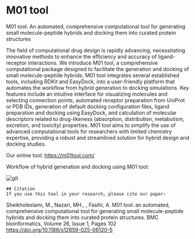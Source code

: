 # M01 tool
M01 tool: An automated, comprehensive computational tool for generating small molecule-peptide hybrids and docking them into curated protein structures

The field of computational drug design is rapidly advancing, necessitating innovative methods to enhance the efficiency and accuracy of ligand-receptor interactions. We introduce M01 tool, a comprehensive computational package designed to facilitate the generation and docking of small molecule-peptide hybrids. M01 tool integrates several established tools, including RDKit and EasyDock, into a user-friendly platform that automates the workflow from hybrid generation to docking simulations. Key features include an intuitive interface for visualizing molecules and selecting connection points, automated receptor preparation from UniProt or PDB IDs, generation of default docking configuration files, ligand preparation and docking using EasyDock, and calculation of molecular descriptors related to drug-likeness (absorption, distribution, metabolism, excretion, and toxicity) properties. M01 tool aims to simplify the use of advanced computational tools for researchers with limited chemistry expertise, providing a robust and streamlined solution for hybrid design and docking studies.  

Our online tool: https://m01tool.com/


Workflow of hybrid generation and docking using M01 tool:


![git](https://github.com/user-attachments/assets/038ac50f-8ba6-4118-a458-3f3ace2559ce)

```
## Citation
If you use this tool in your research, please cite our paper:
```
Sheikholeslami, M., Nazari, MH., , Fasihi, A. 
M01 tool: an automated, comprehensive computational tool for generating small molecule-peptide hybrids and docking them into curated protein structures.
BMC bioinformatics, Volume 26, Issue 1, Pages 102
https://doi.org/10.1186/s12859-025-06120-5
```

